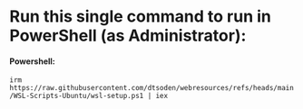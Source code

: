 # Run this single command to run in PowerShell (as Administrator):

#### Powershell:

``` irm https://raw.githubusercontent.com/dtsoden/webresources/refs/heads/main/WSL-Scripts-Ubuntu/wsl-setup.ps1 | iex ```